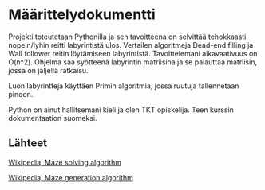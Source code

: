 # Määrittelydokumentti
Projekti toteutetaan Pythonilla ja sen tavoitteena on selvittää tehokkaasti nopein/lyhin reitti labyrintistä ulos. Vertailen algoritmeja Dead-end filling ja Wall follower reitin löytämiseen labyrintistä. Tavoittelemani aikavaativuus on O(n^2). Ohjelma saa syötteenä labyrintin matriisina ja se palauttaa matriisin, jossa on jäljellä ratkaisu.

Luon labyrintteja käyttäen Primin algoritmia, jossa ruutuja tallennetaan pinoon.

Python on ainut hallitsemani kieli ja olen TKT opiskelija. Teen kurssin dokumentaation suomeksi.


## Lähteet
[Wikipedia, Maze solving algorithm](https://en.wikipedia.org/wiki/Maze-solving_algorithm)

[Wikipedia, Maze generation algorithm](https://en.wikipedia.org/wiki/Maze_generation_algorithm)
